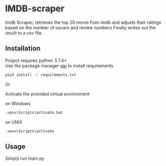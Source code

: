 # IMDB-scraper

Imdb Scraper, retrieves the top 20 movie from imdb and adjusts their ratings based on the number of oscars and review numbers
Finally writes out the result to a csv file.

## Installation
Project requires python 3.7.4+\
Use the package manager [pip](https://pip.pypa.io/en/stable/) to install requirements.

```bash
pip3 install -r requirements.txt
```

Or

Activate the provided virtual environment

on Windows
```bash
.venv\Scripts\activate.bat
```

on UNIX
```bash
.venv\Scripts\activate
```

## Usage

Simply run main.py
